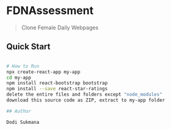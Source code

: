 # FDNAssessment

> Clone Female Daily Webpages

## Quick Start

``` bash

# How to Run
npx create-react-app my-app
cd my-app
npm install react-bootstrap bootstrap
npm install --save react-star-ratings
delete the entire files and folders except "node_modules"
download this source code as ZIP, extract to my-app folder

## Author

Dodi Sukmana
